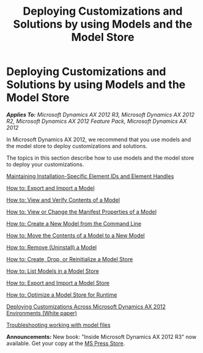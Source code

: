 ﻿---
title: Deploying Customizations and Solutions by using Models and the Model Store
TOCTitle: Deploying Customizations and Solutions by using Models and the Model Store
ms:assetid: 1f02ca10-b388-4f53-b50d-1701d302e8bd
ms:mtpsurl: https://technet.microsoft.com/en-us/library/Hh335181(v=AX.60)
ms:contentKeyID: 36687405
ms.date: 05/18/2015
mtps_version: v=AX.60
---

# Deploying Customizations and Solutions by using Models and the Model Store 


_**Applies To:** Microsoft Dynamics AX 2012 R3, Microsoft Dynamics AX 2012 R2, Microsoft Dynamics AX 2012 Feature Pack, Microsoft Dynamics AX 2012_

In Microsoft Dynamics AX 2012, we recommend that you use models and the model store to deploy customizations and solutions.

The topics in this section describe how to use models and the model store to deploy your customizations.

[Maintaining Installation-Specific Element IDs and Element Handles](maintaining-installation-specific-element-ids-and-element-handles.md)

[How to: Export and Import a Model](how-to-export-and-import-a-model.md)

[How to: View and Verify Contents of a Model](how-to-view-and-verify-contents-of-a-model.md)

[How to: View or Change the Manifest Properties of a Model](how-to-view-or-change-the-manifest-properties-of-a-model.md)

[How to: Create a New Model from the Command Line](how-to-create-a-new-model-from-the-command-line.md)

[How to: Move the Contents of a Model to a New Model](how-to-move-the-contents-of-a-model-to-a-new-model.md)

[How to: Remove (Uninstall) a Model](how-to-remove-uninstall-a-model.md)

[How to: Create, Drop, or Reinitialize a Model Store](how-to-create-drop-or-reinitialize-a-model-store.md)

[How to: List Models in a Model Store](how-to-list-models-in-a-model-store.md)

[How to: Export and Import a Model Store](how-to-export-and-import-a-model-store.md)

[How to: Optimize a Model Store for Runtime](how-to-optimize-a-model-store-for-runtime.md)

[Deploying Customizations Across Microsoft Dynamics AX 2012 Environments (White paper)](deploying-customizations-across-microsoft-dynamics-ax-2012-environments-white-paper.md)

[Troubleshooting working with model files](troubleshooting-working-with-model-files.md)

  
**Announcements:** New book: "Inside Microsoft Dynamics AX 2012 R3" now available. Get your copy at the [MS Press Store](https://www.microsoftpressstore.com/store/inside-microsoft-dynamics-ax-2012-r3-9780735685109).

